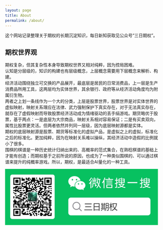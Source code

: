 ```yaml
---
layout: page
title: About
permalink: /about/
---
```




  

这个网站记录整理关于期权的长期沉淀知识，每日新知获取见公众号“三日期权”。  

## 期权世界观
期权复杂，但其复杂性本身导致期权世界又相对纯粹，因为控局困难。  
认知是分层级的，知识的构建也有层级概念，上层概念需要用下层概念来解析、构建。  
经济活动围绕独立可交换的产品展开，最底层是居民的日常消费品，上一层是生产消费品所用工具，这两层均为实体世界，其余银行、政府等从经济活动角度均为附属衍生物。  
两者之上划一条线作为一个大的分类，上层是股票世界，股票世界是对实体世界的虚拟映射，映射关系理应在法律、武力强制保护下真实存在，对于无法真实存在，就存在了虚假映射而导致股票经济活动成为情绪驱动的丢手绢游戏。期货略优于股票，基于两点：一是底层为大宗商品，映射关系相对容易保证；二是有买卖双向，属性比股票更灵活。但两者依然并列同一层级，因为底层映射源都是实体。  
期权的底层映射源是股票、期货等标准化的虚拟产品，是虚拟之上的虚拟，标准化之后的标准化。更加纯粹，因为在映射关系难以操纵，其经济活动中造假的比例就小了很多。  
围棋的棋谱是一种历史统计归纳出来的、高概率的范式集合，在熟稔棋谱的基础上才能有创造；而期权基于之前所说的原因，也成为了一种类似围棋的、可以通过棋谱来提升的纯概率游戏。所以，期权，是最适合AI量化的一种工具。

![img](./assets/img/qr_code.png)